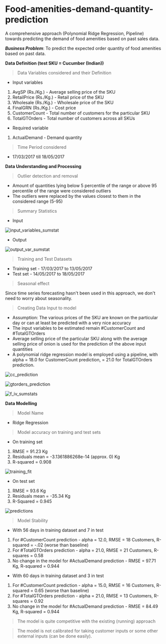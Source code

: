 # Food-amenities-demand-quantity-prediction
A comprehensive approach (Polynomial Ridge Regression, Pipeline) towards predicting the demand of food amenities based on past sales data.

***Business Problem***: To predict the expected order quantity of food amenities based on past data.

**Data Definition (test SKU = Cucumber (Indian))**

>Data Variables considered and their Definition
* Input variables
1. AvgSP (Rs./Kg.) - Average selling price of the SKU
2. RetailPrice (Rs./Kg.) - Retail price of the SKU
3. Wholesale (Rs./Kg.) - Wholesale price of the SKU
4. FinalGRN (Rs./Kg.) - Cost price
5. CustomerCount - Total number of customers for the particular SKU
6. TotalGTOrders - Total number of customers across all SKUs

* Required variable
1. ActualDemand - Demand quantity

>Time Period considered
* 17/03/2017 till 18/05/2017

**Data Understanding and Processing**

>Outlier detection and removal
* Amount of quantities lying below 5 percentile of the range or above 95 percentile of the range were considered outliers
* The outliers were replaced by the values closest to them in the considered range (5-95)

>Summary Statistics

* Input

![input_variables_sumstat](https://cloud.githubusercontent.com/assets/26039458/26774708/15edf306-49c1-11e7-8566-916ca12415b1.png)

* Output

![output_var_sumstat](https://cloud.githubusercontent.com/assets/26039458/26774720/333901b2-49c1-11e7-8de0-7a9922dfaabe.png)

>Training and Test Datasets
* Training set - 17/03/2017 to 13/05/2017
* Test set - 14/05/2017 to 18/05/2017

>Seasonal effect

Since time series forecasting hasn't been used in this approach, we don't need to worry about seasonality.

>Creating Data Input to model

* Assumption: The various prices of the SKU are known on the particular day or can at least be predicted with a very nice accuracy
* The input variables to be estimated remain #CustomerCount and #TotalGTOrders
* Average selling price of the particular SKU along with the average selling price of onion is used for the prediction of the above input quantities
* A polynomial ridge regression model is employed using a pipeline, with alpha = 18.0 for CustomerCount prediction, = 21.0 for TotalGTOrders prediction.

![cc_prediction](https://cloud.githubusercontent.com/assets/26039458/26774741/412b91cc-49c1-11e7-9f3b-8012325b0d89.png)

![gtorders_prediction](https://cloud.githubusercontent.com/assets/26039458/26774714/2a6c8720-49c1-11e7-820e-bf7c9f735622.png)

![f_iv_sumstats](https://cloud.githubusercontent.com/assets/26039458/26774712/22124dda-49c1-11e7-8810-cf09a5df2423.png)

**Data Modelling**

>Model Name
* Ridge Regression

>Model accuracy on training and test sets
* On training set
1. RMSE = 91.23 Kg
2. Residuals mean = -3.1361886268e-14 (approx. 0) Kg
3. R-squared = 0.908

![training_fit](https://cloud.githubusercontent.com/assets/26039458/26775633/3f61973e-49c5-11e7-811d-f98f28c8af08.png)

* On test set
1. RMSE = 93.6 Kg
2. Residuals mean = -35.34 Kg
3. R-Squared = 0.945

![predictions](https://cloud.githubusercontent.com/assets/26039458/26774754/4b5404ea-49c1-11e7-8723-676ae233c6c7.png)

>Model Stability
* With 56 days in training dataset and 7 in test
1. For #CustomerCount prediction - alpha = 12.0, RMSE = 18 Customers, R-squared = -.02 (worse than baseline)
2. For #TotalGTOrders prediction - alpha = 21.0, RMSE = 21 Customers, R-squares = 0.58
3. No change in the model for #ActualDemand prediction - RMSE = 97.71 Kg, R-squared = 0.944

* With 60 days in training dataset and 3 in test
1. For #CustomerCount prediction - alpha = 15.0, RMSE = 16 Customers, R-squared = 0.65 (worse than baseline)
2. For #TotalGTOrders prediction - alpha = 21.0, RMSE = 13 Customers, R-squares = 0.92
3. No change in the model for #ActualDemand prediction - RMSE = 84.49 Kg, R-squared = 0.944

>The model is quite competitive with the existing (running) approach

>The model is not calibrated for taking customer inputs or some other external inputs (can be done easily).

